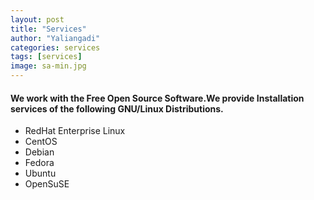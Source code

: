 ```yaml
---
layout: post
title: "Services"
author: "Yaliangadi"
categories: services
tags: [services]
image: sa-min.jpg
---
```



#### We work with the Free Open Source Software.We provide Installation services of the following GNU/Linux Distributions.
<ul>
<li>RedHat Enterprise Linux</li>
<li>CentOS</li>
<li>Debian</li>
<li>Fedora</li>
<li>Ubuntu</li>
<li>OpenSuSE</li>
</ul>